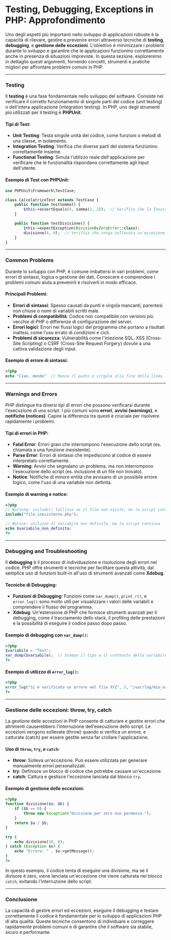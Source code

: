 # Testing, Debugging, Exceptions in PHP: Approfondimento

Uno degli aspetti più importanti nello sviluppo di applicazioni robuste è la capacità di rilevare, gestire e prevenire errori attraverso tecniche di **testing**, **debugging**, e **gestione delle eccezioni**. L'obiettivo è minimizzare i problemi durante lo sviluppo e garantire che le applicazioni funzionino correttamente anche in presenza di situazioni impreviste. In questa sezione, esploreremo in dettaglio questi argomenti, fornendo concetti, strumenti e pratiche migliori per affrontare problemi comuni in PHP.

---

### **Testing**

Il **testing** è una fase fondamentale nello sviluppo del software. Consiste nel verificare il corretto funzionamento di singole parti del codice (unit testing) o dell'intera applicazione (integration testing). In PHP, uno degli strumenti più utilizzati per il testing è **PHPUnit**.

#### **Tipi di Test:**

- **Unit Testing**: Testa singole unità del codice, come funzioni o metodi di una classe, in isolamento.
- **Integration Testing**: Verifica che diverse parti del sistema funzionino correttamente insieme.
- **Functional Testing**: Simula l'utilizzo reale dell'applicazione per verificare che le funzionalità rispondano correttamente agli input dell'utente.

#### **Esempio di Test con PHPUnit:**

```php
use PHPUnit\Framework\TestCase;

class CalcolatriceTest extends TestCase {
    public function testSomma() {
        $this->assertEquals(4, somma(2, 2));  // Verifica che la funzione somma restituisca 4
    }

    public function testDivisione() {
        $this->expectException(DivisionByZeroError::class);
        divisione(4, 0);  // Verifica che venga sollevata un'eccezione con divisione per zero
    }
}
```

---

### **Common Problems**

Durante lo sviluppo con PHP, è comune imbattersi in vari problemi, come errori di sintassi, logica o gestione dei dati. Conoscere e comprendere i problemi comuni aiuta a prevenirli e risolverli in modo efficace.

#### **Principali Problemi:**

- **Errori di sintassi**: Spesso causati da punti e virgola mancanti, parentesi non chiuse o nomi di variabili scritti male.
- **Problemi di compatibilità**: Codice non compatibile con versioni più vecchie di PHP o differenze di configurazione del server.
- **Errori logici**: Errori nei flussi logici del programma che portano a risultati inattesi, come l'uso errato di condizioni e cicli.
- **Problemi di sicurezza**: Vulnerabilità come l'iniezione SQL, XSS (Cross-Site Scripting) o CSRF (Cross-Site Request Forgery) dovute a una cattiva validazione degli input.

#### **Esempio di errore di sintassi:**

```php
<?php
echo "Ciao, mondo"  // Manca il punto e virgola alla fine della linea
```

---

### **Warnings and Errors**

PHP distingue tra diversi tipi di errori che possono verificarsi durante l'esecuzione di uno script. I più comuni sono **errori**, **avvisi (warnings)**, e **notifiche (notices)**. Capire la differenza tra questi è cruciale per risolvere rapidamente i problemi.

#### **Tipi di errori in PHP:**

- **Fatal Error**: Errori gravi che interrompono l'esecuzione dello script (es. chiamata a una funzione inesistente).
- **Parse Error**: Errori di sintassi che impediscono al codice di essere interpretato correttamente.
- **Warning**: Avvisi che segnalano un problema, ma non interrompono l'esecuzione dello script (es. inclusione di un file non trovato).
- **Notice**: Notifiche di minore entità che avvisano di un possibile errore logico, come l'uso di una variabile non definita.

#### **Esempio di warning e notice:**

```php
<?php
// Warning: include() fallisce se il file non esiste, ma lo script continua
include("file_inesistente.php");

// Notice: utilizzo di variabile non definita, ma lo script continua
echo $variabile_non_definita;
?>
```

---

### **Debugging and Troubleshooting**

Il **debugging** è il processo di individuazione e risoluzione degli errori nel codice. PHP offre strumenti e tecniche per facilitare questa attività, dal semplice uso di funzioni built-in all'uso di strumenti avanzati come **Xdebug**.

#### **Tecniche di Debugging:**

- **Funzioni di Debugging**: Funzioni come `var_dump()`, `print_r()`, e `error_log()` sono molto utili per visualizzare i valori delle variabili e comprendere il flusso del programma.
- **Xdebug**: Un'estensione di PHP che fornisce strumenti avanzati per il debugging, come il tracciamento dello stack, il profiling delle prestazioni e la possibilità di eseguire il codice passo dopo passo.

#### **Esempio di debugging con `var_dump()`:**

```php
<?php
$variabile = "Test";
var_dump($variabile);  // Stampa il tipo e il contenuto della variabile
?>
```

#### **Esempio di utilizzo di `error_log()`:**

```php
<?php
error_log("Si è verificato un errore nel file XYZ", 3, "/var/log/mio_errore.log");
?>
```

---

### **Gestione delle eccezioni: throw, try, catch**

La gestione delle eccezioni in PHP consente di catturare e gestire errori che altrimenti causerebbero l'interruzione dell'esecuzione dello script. Le eccezioni vengono sollevate (throw) quando si verifica un errore, e catturate (catch) per essere gestite senza far crollare l'applicazione.

#### **Uso di `throw`, `try`, e `catch`:**

- **throw**: Solleva un'eccezione. Può essere utilizzata per generare manualmente errori personalizzati.
- **try**: Definisce un blocco di codice che potrebbe causare un'eccezione.
- **catch**: Cattura e gestisce l'eccezione lanciata dal blocco `try`.

#### **Esempio di gestione delle eccezioni:**

```php
<?php
function divisione($a, $b) {
    if ($b == 0) {
        throw new Exception("Divisione per zero non permessa.");
    }
    return $a / $b;
}

try {
    echo divisione(10, 0);
} catch (Exception $e) {
    echo "Errore: " . $e->getMessage();
}
?>
```

In questo esempio, il codice tenta di eseguire una divisione, ma se il divisore è zero, viene lanciata un'eccezione che viene catturata nel blocco `catch`, evitando l'interruzione dello script.

---

### **Conclusione**

La capacità di gestire errori ed eccezioni, eseguire il debugging e testare correttamente il codice è fondamentale per lo sviluppo di applicazioni PHP di alta qualità. Queste tecniche consentono di individuare e correggere rapidamente problemi comuni e di garantire che il software sia stabile, sicuro e performante.
